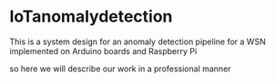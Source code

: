 # IoTanomalydetection
This is a system design for an anomaly detection pipeline for a WSN implemented on Arduino boards and Raspberry Pi 



so here we will describe our work in a professional manner 
